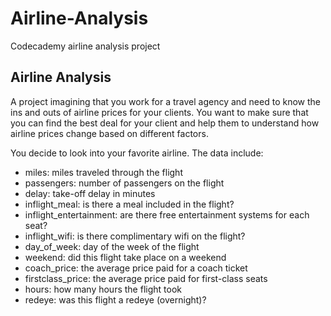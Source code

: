 # Airline-Analysis
Codecademy airline analysis project

## Airline Analysis

A project imagining that you work for a travel agency and need to know the ins and outs of airline prices for your clients. You want to make sure that you can find the best deal for your client and help them to understand how airline prices change based on different factors.

You decide to look into your favorite airline. The data include:

- miles: miles traveled through the flight
- passengers: number of passengers on the flight
- delay: take-off delay in minutes
- inflight_meal: is there a meal included in the flight?
- inflight_entertainment: are there free entertainment systems for each seat?
- inflight_wifi: is there complimentary wifi on the flight?
- day_of_week: day of the week of the flight
- weekend: did this flight take place on a weekend
- coach_price: the average price paid for a coach ticket
- firstclass_price: the average price paid for first-class seats
- hours: how many hours the flight took
- redeye: was this flight a redeye (overnight)?
